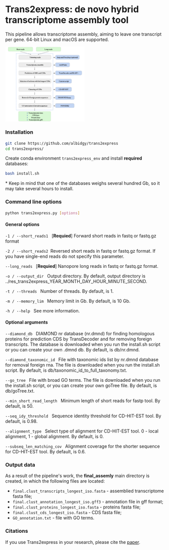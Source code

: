 # Trans2express: de novo hybrid transcriptome assembly tool

This pipeline allows transcriptome assembly, aiming to leave one transcript per gene. 64-bit Linux and macOS are supported.

<div style='justify-content: center'>
<img src="img/Fig1.png" align='center', width="50%">
</div>

### Installation
```bash
git clone https://github.com/albidgy/trans2express
cd trans2express/
```
Create conda environment ```trans2express_env``` and install __required__ databases:
```bash
bash install.sh
```
\* Keep in mind that one of the databases weighs several hundred Gb, so it may take several hours to install. 

### Command line options
```bash
python trans2express.py [options]
```

#### General options

`-1 / --short_reads1 ` [__Requied__] Forward short reads in fastq or fastq.gz format

`-2 / --short_reads2 `Reversed short reads in fastq or fastq.gz format. If you have single-end reads do not specify this parameter.

`--long_reads ` [__Requied__] Nanopore long reads in fastq or fastq.gz format.

`-o / --output_dir ` Output directory. By default, output directory is ../res_trans2express_YEAR_MONTH_DAY_HOUR_MINUTE_SECOND.

`-t / --threads ` Number of threads. By default, is 1.

`-m / --memory_lim ` Memory limit in Gb. By default, is 10 Gb.

`-h / --help ` See more information.

#### Optional arguments

`--diamond_db ` DIAMOND nr database (nr.dmnd) for finding homologous proteins for prediction CDS by TransDecoder and for removing foreign transcripts. The database is downloaded when you run the install.sh script or you can create your own .dmnd db. By default, is db/nr.dmnd.

`--diamond_taxonomic_id ` File with taxonomic ids list by nr.dmnd database for removal foreign rna. The file is downloaded when you run the install.sh script. By default, is db/taxonomic_id_to_full_taxonomy.txt.

`--go_tree ` File with broad GO terms. The file is downloaded when you run the install.sh script, or you can create your own goTree file. By default, is db/goTree.txt.

`--min_short_read_length ` Minimum length of short reads for fastp tool. By default, is 50.

`--seq_idy_threshold ` Sequence identity threshold for CD-HIT-EST tool. By default, is 0.98.

`--alignment_type ` Select type of alignment for CD-HIT-EST tool. 0 - local alignment, 1 - global alignment. By default, is 0.

`--subseq_len_matching_cov ` Alignment coverage for the shorter sequence for CD-HIT-EST tool. By default, is 0.6.

### Output data

As a result of the pipeline's work, the __final_assemly__ main directory is created, in which the following files are located:
 
- `final.clust_transcripts_longest_iso.fasta` - assemblied transcriptome fasta file;
- `final.clust_annotation_longest_iso.gff3` - annotation file in gff format;
- `final.clust_proteins_longest_iso.fasta` - proteins fasta file;
- `final.clust_cds_longest_iso.fasta` - CDS fasta file;
- `GO_annotation.txt` - file with GO terms.

### Citations

If you use Trans2express in your research, please cite the [paper](https://doi.org/10.1186/s13007-024-01255-7).
